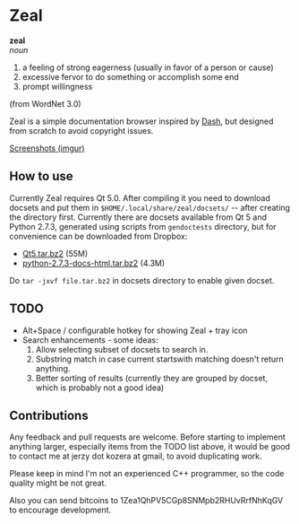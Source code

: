 # Zeal

**zeal**  
*noun*  

 1. a feeling of strong eagerness (usually in favor of a person or cause)
 2. excessive fervor to do something or accomplish some end
 3. prompt willingness

(from WordNet 3.0)

Zeal is a simple documentation browser inspired by [Dash](http://kapeli.com/dash/), but designed from scratch to avoid copyright issues.

[Screenshots (imgur)](http://imgur.com/a/crL3P)

## How to use

Currently Zeal requires Qt 5.0. After compiling it you need to download docsets and put them in `$HOME/.local/share/zeal/docsets/` -- after creating the directory first. Currently there are docsets available from Qt 5 and Python 2.7.3, generated using scripts from `gendoctests` directory, but for convenience can be downloaded from Dropbox:

 * [Qt5.tar.bz2](https://www.dropbox.com/s/o8uy2iz0wivs04j/Qt5.tar.bz2) (55M)
 * [python-2.7.3-docs-html.tar.bz2](https://www.dropbox.com/s/weve3snkc9gpqlj/python-2.7.3-docs-html.tar.bz2) (4.3M)

Do `tar -jxvf file.tar.bz2` in docsets directory to enable given docset.

## TODO

 * Alt+Space / configurable hotkey for showing Zeal + tray icon
 * Search enhancements - some ideas:
   1. Allow selecting subset of docsets to search in.
   2. Substring match in case current startswith matching doesn't return anything.
   3. Better sorting of results (currently they are grouped by docset, which is probably not a good idea)


## Contributions

Any feedback and pull requests are welcome. Before starting to implement anything larger, especially items from the TODO list above, it would be good to contact me at jerzy dot kozera at gmail, to avoid duplicating work.

Please keep in mind I'm not an experienced C++ programmer, so the code quality might be not great.

Also you can send bitcoins to 1Zea1QhPV5CGp8SNMpb2RHUvRrfNhKqGV to encourage development.
